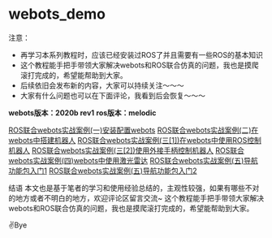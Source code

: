 # webots_demo
注意：

- 再学习本系列教程时，应该已经安装过ROS了并且需要有一些ROS的基本知识
- 这个教程能手把手带领大家解决webots和ROS联合仿真的问题，我也是摸爬滚打完成的，希望能帮助到大家。
- 后续依旧会发布新的内容，大家可以持续关注～～～
- 大家有什么问题也可以在下面评论，我看到后会恢复～～～

**webots版本：2020b rev1**
**ros版本：melodic**

[ROS联合webots实战案例(一)安装配置webots](https://blog.csdn.net/xiaokai1999/article/details/112545103)
[ROS联合webots实战案例(二)在webots中搭建机器人](https://blog.csdn.net/xiaokai1999/article/details/112545173)
[ROS联合webots实战案例(三[1])在webots中使用ROS控制机器人](https://blog.csdn.net/xiaokai1999/article/details/112545405)
[ROS联合webots实战案例(三[2])使用外接手柄控制机器人](https://blog.csdn.net/xiaokai1999/article/details/112545545)
[ROS联合webots实战案例(四)webots中使用激光雷达](https://blog.csdn.net/xiaokai1999/article/details/112545602)
[ROS联合webots实战案例(五)导航功能包入门1](https://blog.csdn.net/xiaokai1999/article/details/112596613)
[ROS联合webots实战案例(五)导航功能包入门2](https://blog.csdn.net/xiaokai1999/article/details/112596640)


结语
本文也是基于笔者的学习和使用经验总结的，主观性较强，如果有哪些不对的地方或者不明白的地方，欢迎评论区留言交流~
这个教程能手把手带领大家解决webots和ROS联合仿真的问题，我也是摸爬滚打完成的，希望能帮助到大家。

✌Bye
